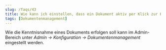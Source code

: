 ```yaml
---
slug: /faqs/43
title: Wie kann ich einstellen, dass ein Dokument aktiv per Klick zur Kenntnis genommen werden muss und nicht nur per Aufruf des Dokuments
tags: [Dokumentenmanagement]
---
```

Wie die Kenntnisnahme eines Dokuments erfolgen soll kann im Admin-Bereich unter *Admin -> Konfiguration -> Dokumentenmanagement* eingestellt werden.